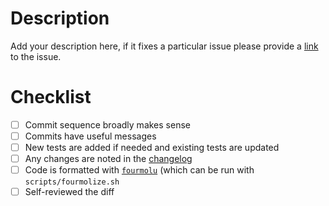 # Description

Add your description here, if it fixes a particular issue please provide a
[link](https://docs.github.com/en/issues/tracking-your-work-with-issues/linking-a-pull-request-to-an-issue#linking-a-pull-request-to-an-issue-using-a-keyword=)
to the issue.

# Checklist

- [ ] Commit sequence broadly makes sense
- [ ] Commits have useful messages
- [ ] New tests are added if needed and existing tests are updated
- [ ] Any changes are noted in the [changelog](https://github.com/input-output-hk/cardano-ledger/blob/master/CHANGELOG.md)
- [ ] Code is formatted with [`fourmolu`](https://github.com/fourmolu/fourmolu) (which can be run with `scripts/fourmolize.sh`
- [ ] Self-reviewed the diff
